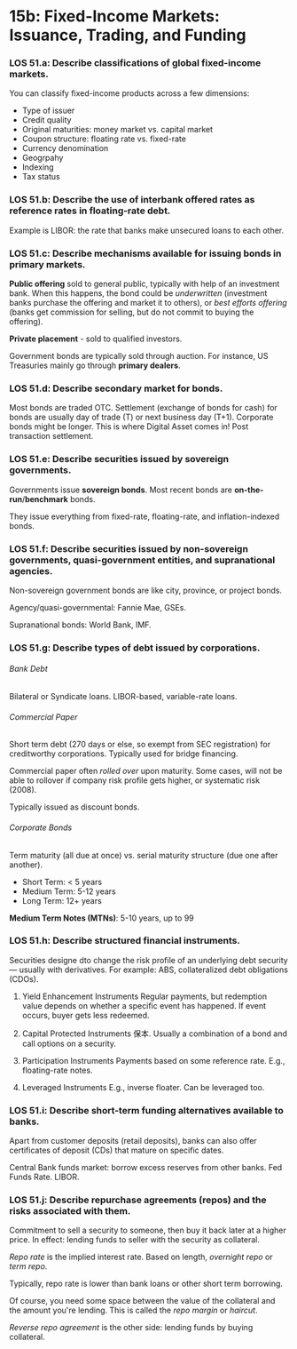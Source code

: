 # 15b: Fixed-Income Markets: Issuance, Trading, and Funding

### LOS 51.a: Describe classifications of global fixed-income markets.

You can classify fixed-income products across a few dimensions:

* Type of issuer
* Credit quality
* Original maturities: money market vs. capital market
* Coupon structure: floating rate vs. fixed-rate
* Currency denomination
* Geogrpahy
* Indexing
* Tax status

### LOS 51.b: Describe the use of interbank offered rates as reference rates in floating-rate debt.

Example is LIBOR: the rate that banks make unsecured loans to each other.

### LOS 51.c: Describe mechanisms available for issuing bonds in primary markets.

**Public offering** sold to general public, typically with help of an investment bank. When this happens, the bond could be *underwritten* (investment banks purchase the offering and market it to others), or *best efforts offering* (banks get commission for selling, but do not commit to buying the offering).

**Private placement** - sold to qualified investors.

Government bonds are typically sold through auction. For instance, US Treasuries mainly go through **primary dealers**.

### LOS 51.d: Describe secondary market for bonds.

Most bonds are traded OTC. Settlement (exchange of bonds for cash) for bonds are usually day of trade (T) or next business day (T+1). Corporate bonds might be longer. This is where Digital Asset comes in! Post transaction settlement.

### LOS 51.e: Describe securities issued by sovereign governments.

Governments issue **sovereign bonds**. Most recent bonds are **on-the-run**/**benchmark** bonds.

They issue everything from fixed-rate, floating-rate, and inflation-indexed bonds.

### LOS 51.f: Describe securities issued by non-sovereign governments, quasi-government entities, and supranational agencies.

Non-sovereign government bonds are like city, province, or project bonds.

Agency/quasi-governmental: Fannie Mae, GSEs.

Supranational bonds: World Bank, IMF.

### LOS 51.g: Describe types of debt issued by corporations.

###### Bank Debt

Bilateral or Syndicate loans. LIBOR-based, variable-rate loans.

###### Commercial Paper

Short term debt (270 days or else, so exempt from SEC registration) for creditworthy corporations. Typically used for bridge financing.

Commercial paper often *rolled over* upon maturity. Some cases, will not be able to rollover if company risk profile gets higher, or systematic risk (2008).

Typically issued as discount bonds.

###### Corporate Bonds

Term maturity (all due at once) vs. serial maturity structure (due one after another).

* Short Term: < 5 years
* Medium Term: 5-12 years
* Long Term: 12+ years

**Medium Term Notes (MTNs)**: 5-10 years, up to 99

### LOS 51.h: Describe structured financial instruments.

Securities designe dto change the risk profile of an underlying debt security — usually with derivatives. For example: ABS, collateralized debt obligations (CDOs).

1. Yield Enhancement Instruments
Regular payments, but redemption value depends on whether a specific event has happened. If event occurs, buyer gets less redeemed.

2. Capital Protected Instruments
保本. Usually a combination of a bond and call options on a security.

3. Participation Instruments
Payments based on some reference rate. E.g., floating-rate notes.

4. Leveraged Instruments
E.g., inverse floater. Can be leveraged too.

### LOS 51.i: Describe short-term funding alternatives available to banks.

Apart from customer deposits (retail deposits), banks can also offer certificates of deposit (CDs) that mature on specific dates.

Central Bank funds market: borrow excess reserves from other banks. Fed Funds Rate. LIBOR.

### LOS 51.j: Describe repurchase agreements (repos) and the risks associated with them.

Commitment to sell a security to someone, then buy it back later at a higher price. In effect: lending funds to seller with the security as collateral.

*Repo rate* is the implied interest rate. Based on length, *overnight repo* or *term repo*.

Typically, repo rate is lower than bank loans or other short term borrowing.

Of course, you need some space between the value of the collateral and the amount you're lending. This is called the *repo margin* or *haircut*.

*Reverse repo agreement* is the other side: lending funds by buying collateral. 
